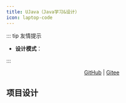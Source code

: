 ```yaml
---
title: UJava（Java学习&设计）
icon: laptop-code
---
```


::: tip 友情提示

- **设计模式**：

:::

<div align="center">


[GitHub](https://github.com/yangchunjian/UJava) | [Gitee](https://gitee.com/yangchunjian/UJava)

</div>


## 项目设计

